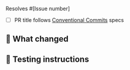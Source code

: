 Resolves #[Issue number]
- [ ] PR title follows [Conventional Commits](https://www.conventionalcommits.org/en/v1.0.0/#summary) specs

## 🔧 What changed

## 🧪 Testing instructions
